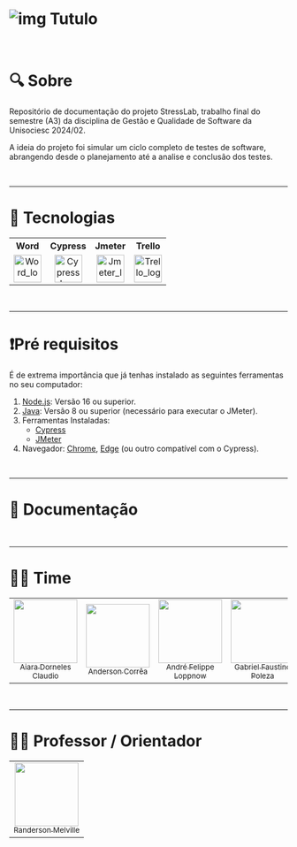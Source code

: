 # ![img Tutulo](https://capsule-render.vercel.app/api?type=waving&height=300&color=0:00FFB0,100:a82da8&text=STRESS%20LAB&textBg=false&fontColor=FFFFFF&fontSize=50&animation=twinkling&stroke=0000FF)

<br>

# 🔍 Sobre

Repositório de documentação do projeto StressLab, trabalho final do semestre (A3) da disciplina de Gestão e Qualidade de Software da Unisociesc 2024/02.

A ideia do projeto foi simular um ciclo completo de testes de software, abrangendo desde o planejamento até a analise e conclusão dos testes. 

<br>

---

# 🚀 Tecnologias


<div align="center" text-align="center">
  <table>
    <tr>
        <th style="text-align: center;">Word</th>
        <th style="text-align: center;">Cypress</th>
        <th style="text-align: center;">Jmeter</th>
        <th style="text-align: center;">Trello</th>
    </tr>
    <tr align="center">
      <td>
        <img src="https://logodownload.org/wp-content/uploads/2018/10/word-logo-0.png" alt="Word_logo" height="50"/>
      </td>
      <td>
        <img src="https://user-images.githubusercontent.com/2801156/153322291-8b186487-5127-48f7-aa6d-b0ef350f8575.png" alt="Cypress_Logo" width="50" height="50"/>
      </td>
      <td>
        <img src="https://jmeter.apache.org/images/logo.svg" alt="Jmeter_logo" height="50"/>
      </td>
      <td>
        <img src="https://icon-library.com/images/trello-icon-png/trello-icon-png-5.jpg" alt="Trello_logo" height="50"/>
      </td>
    </tr>
  </table>
</div>

<br>

---

# ❗Pré requisitos

É de extrema importância que já tenhas instalado as seguintes ferramentas no seu computador:

1. [Node.js](https://nodejs.org/pt): Versão 16 ou superior.
2. [Java](https://www.java.com/pt-BR/): Versão 8 ou superior (necessário para executar o JMeter).
3. Ferramentas Instaladas:
   - [Cypress](https://www.cypress.io/)
   - [JMeter](https://jmeter.apache.org)
4. Navegador: [Chrome](https://www.google.pt/intl/pt-PT/chrome/), [Edge](https://www.microsoft.com/pt-br/edge/download) (ou outro compatível com o Cypress).

<br>

---

# 📘 Documentação



<br>

---

# 👨‍💻 Time

<table>
    <tr>
        <td align=center>
            <a href="https://github.com/Sttarnix">
                <img src="https://avatars.githubusercontent.com/u/126365457?v=4" width=115px><br>
                <sub>Aiara Dorneles Claudio</sub>
            </a>
        </td>
        <td align=center>
            <a href="https://github.com/Anderson-Andy-Correa">
                <img src="https://avatars.githubusercontent.com/u/106445568?v=4" width=115px><br>
                <sub>Anderson Corrêa</sub>
            </a>
        </td>
        <td align=center>
            <a href="https://github.com/AndreLoppnow">
                <img src="https://avatars.githubusercontent.com/u/129698712?v=4" width=115px><br>
                <sub>André Felippe Loppnow</sub>
            </a>
        </td>
        <td align=center>
            <a href="https://github.com/gabrielpoleza">
                <img src="https://avatars.githubusercontent.com/u/128434647?v=4" width=115px><br>
                <sub>Gabriel Faustino Poleza</sub>
            </a>
        </td>
        <td align=center>
            <a href="https://github.com/2005LucasLongo">
                <img src="https://avatars.githubusercontent.com/u/107898034?v=4" width=115px><br>
                <sub>Lucas Longo</sub>
            </a>
        </td>
    </tr>
</table>

<br>

---

# 👨‍🎓 Professor / Orientador

<table>
    <tr>
        <td align=center>
            <a href="https://github.com/RandMelville">
                <img src="https://avatars.githubusercontent.com/u/16937328?v=4" width=115px><br>
                <sub>Randerson Melville</sub>
            </a>
        </td>
    </tr>
</table>
